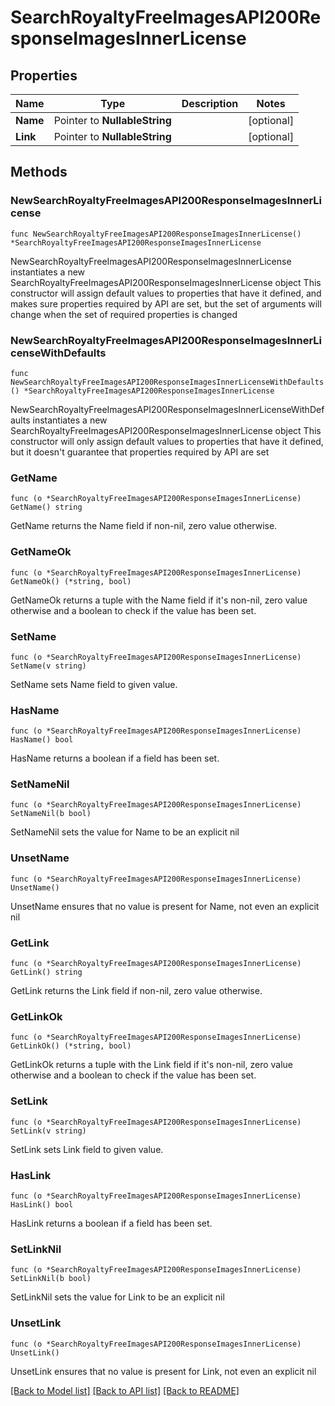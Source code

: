 # SearchRoyaltyFreeImagesAPI200ResponseImagesInnerLicense

## Properties

Name | Type | Description | Notes
------------ | ------------- | ------------- | -------------
**Name** | Pointer to **NullableString** |  | [optional] 
**Link** | Pointer to **NullableString** |  | [optional] 

## Methods

### NewSearchRoyaltyFreeImagesAPI200ResponseImagesInnerLicense

`func NewSearchRoyaltyFreeImagesAPI200ResponseImagesInnerLicense() *SearchRoyaltyFreeImagesAPI200ResponseImagesInnerLicense`

NewSearchRoyaltyFreeImagesAPI200ResponseImagesInnerLicense instantiates a new SearchRoyaltyFreeImagesAPI200ResponseImagesInnerLicense object
This constructor will assign default values to properties that have it defined,
and makes sure properties required by API are set, but the set of arguments
will change when the set of required properties is changed

### NewSearchRoyaltyFreeImagesAPI200ResponseImagesInnerLicenseWithDefaults

`func NewSearchRoyaltyFreeImagesAPI200ResponseImagesInnerLicenseWithDefaults() *SearchRoyaltyFreeImagesAPI200ResponseImagesInnerLicense`

NewSearchRoyaltyFreeImagesAPI200ResponseImagesInnerLicenseWithDefaults instantiates a new SearchRoyaltyFreeImagesAPI200ResponseImagesInnerLicense object
This constructor will only assign default values to properties that have it defined,
but it doesn't guarantee that properties required by API are set

### GetName

`func (o *SearchRoyaltyFreeImagesAPI200ResponseImagesInnerLicense) GetName() string`

GetName returns the Name field if non-nil, zero value otherwise.

### GetNameOk

`func (o *SearchRoyaltyFreeImagesAPI200ResponseImagesInnerLicense) GetNameOk() (*string, bool)`

GetNameOk returns a tuple with the Name field if it's non-nil, zero value otherwise
and a boolean to check if the value has been set.

### SetName

`func (o *SearchRoyaltyFreeImagesAPI200ResponseImagesInnerLicense) SetName(v string)`

SetName sets Name field to given value.

### HasName

`func (o *SearchRoyaltyFreeImagesAPI200ResponseImagesInnerLicense) HasName() bool`

HasName returns a boolean if a field has been set.

### SetNameNil

`func (o *SearchRoyaltyFreeImagesAPI200ResponseImagesInnerLicense) SetNameNil(b bool)`

 SetNameNil sets the value for Name to be an explicit nil

### UnsetName
`func (o *SearchRoyaltyFreeImagesAPI200ResponseImagesInnerLicense) UnsetName()`

UnsetName ensures that no value is present for Name, not even an explicit nil
### GetLink

`func (o *SearchRoyaltyFreeImagesAPI200ResponseImagesInnerLicense) GetLink() string`

GetLink returns the Link field if non-nil, zero value otherwise.

### GetLinkOk

`func (o *SearchRoyaltyFreeImagesAPI200ResponseImagesInnerLicense) GetLinkOk() (*string, bool)`

GetLinkOk returns a tuple with the Link field if it's non-nil, zero value otherwise
and a boolean to check if the value has been set.

### SetLink

`func (o *SearchRoyaltyFreeImagesAPI200ResponseImagesInnerLicense) SetLink(v string)`

SetLink sets Link field to given value.

### HasLink

`func (o *SearchRoyaltyFreeImagesAPI200ResponseImagesInnerLicense) HasLink() bool`

HasLink returns a boolean if a field has been set.

### SetLinkNil

`func (o *SearchRoyaltyFreeImagesAPI200ResponseImagesInnerLicense) SetLinkNil(b bool)`

 SetLinkNil sets the value for Link to be an explicit nil

### UnsetLink
`func (o *SearchRoyaltyFreeImagesAPI200ResponseImagesInnerLicense) UnsetLink()`

UnsetLink ensures that no value is present for Link, not even an explicit nil

[[Back to Model list]](../README.md#documentation-for-models) [[Back to API list]](../README.md#documentation-for-api-endpoints) [[Back to README]](../README.md)


